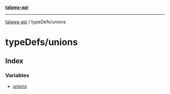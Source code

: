 [**talawa-api**](../../README.md)

***

[talawa-api](../../modules.md) / typeDefs/unions

# typeDefs/unions

## Index

### Variables

- [unions](variables/unions.md)

